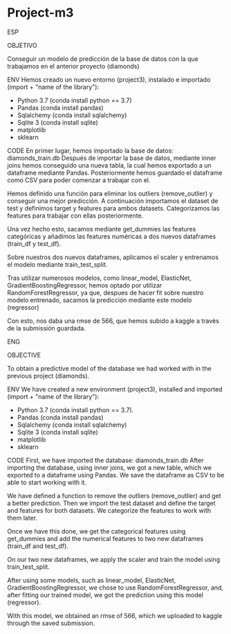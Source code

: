 # Project-m3
ESP

OBJETIVO

Conseguir un modelo de predicción de la base de datos con la que trabajamos en el anterior proyecto (diamonds)

ENV
Hemos creado un nuevo entorno (project3), instalado e importado (import + "name of the library"):

- Python 3.7 (conda install python == 3.7)
- Pandas (conda install pandas)
- Sqlalchemy (conda install sqlalchemy)
- Sqlite 3 (conda install sqlite)
- matplotlib
- sklearn

CODE 
En primer lugar, hemos importado la base de datos:
diamonds_train.db
Después de importar la base de datos, mediante inner joins hemos conseguido una nueva tabla, la cual hemos exportado a un dataframe mediante Pandas.
Posteriormente hemos guardado el dataframe como CSV para poder comenzar a trabajar con el.

Hemos definido una función para eliminar los outliers (remove_outlier) y conseguir una mejor predicción.
A continuación importamos el dataset de test y definimos target y features para ambos datasets.
Categorizamos las features para trabajar con ellas posteriormente.

Una vez hecho esto, sacamos mediante get_dummies las features categóricas y añadimos las features numéricas a dos nuevos dataframes (train_df y test_df).

Sobre nuestros dos nuevos dataframes, aplicamos el scaler y entrenamos el modelo mediante train_test_split.

Tras utilizar numerosos modelos, como linear_model, ElasticNet, GradientBoostingRegressor, hemos optado por utilizar RandomForestRegressor, ya que, despues de hacer fit sobre nuestro modelo entrenado, sacamos la predicción mediante este modelo (regressor)

Con esto, nos daba una rmse de 566, que hemos subido a kaggle a través de la submissión guardada.

ENG

OBJECTIVE

To obtain a predictive model of the database we had worked with in the previous project (diamonds).

ENV
We have created a new environment (project3), installed and imported (import + "name of the library"):

- Python 3.7 (conda install python == 3.7).
- Pandas (conda install pandas)
- Sqlalchemy (conda install sqlalchemy)
- Sqlite 3 (conda install sqlite)
- matplotlib
- sklearn

CODE 
First, we have imported the database:
diamonds_train.db
After importing the database, using inner joins, we got a new table, which we exported to a dataframe using Pandas.
We save the dataframe as CSV to be able to start working with it.

We have defined a function to remove the outliers (remove_outlier) and get a better prediction.
Then we import the test dataset and define the target and features for both datasets.
We categorize the features to work with them later.

Once we have this done, we get the categorical features using get_dummies and add the numerical features to two new dataframes (train_df and test_df).

On our two new dataframes, we apply the scaler and train the model using train_test_split.

After using some models, such as linear_model, ElasticNet, GradientBoostingRegressor, we chose to use RandomForestRegressor, and, after fitting our trained model, we got the prediction using this model (regressor).

With this model, we obtained an rmse of 566, which we uploaded to kaggle through the saved submission.